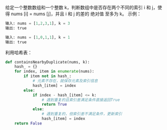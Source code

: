 给定一个整数数组和一个整数 k，判断数组中是否存在两个不同的索引 i 和 j，使得 nums [i] = nums [j]，并且 i 和 j 的差的 绝对值 至多为 k。
示例：

```python
输入: nums = [1,2,3,1], k = 3
输出: true

输入: nums = [1,0,1,1], k = 1
输出: true
```

利用哈希表：

```python
def containsNearbyDuplicate(nums, k):
    hash_ = {}
    for index, item in enumerate(nums):
        if item not in hash_:
            # 元素不存在，就保存元素及索引信息
            hash_[item] = index
        else:
            if index - hash_[item] <= k:
                # 遇到重复的且索引差满足条件直接返回True
                return True
            else:
                # 遇到重复的，但索引差不满足条件，更新索引
                hash_[item] = index
    return False
```
